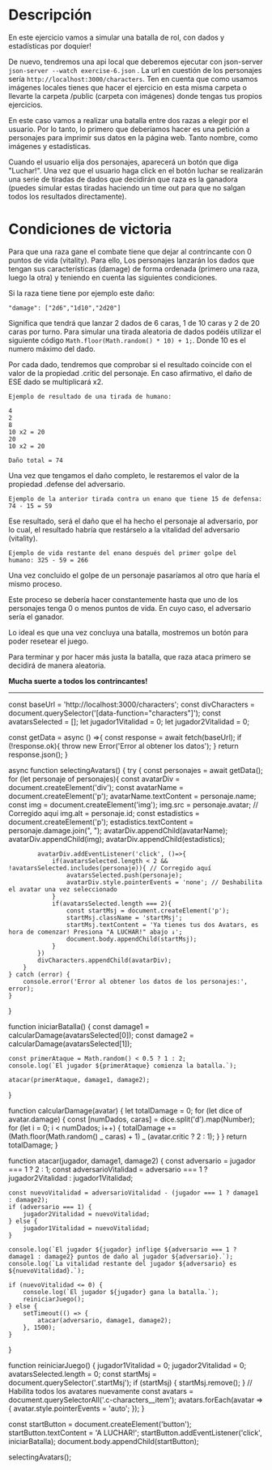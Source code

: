 # Descripción

En este ejercicio vamos a simular una batalla de rol, con dados y estadísticas por doquier!

De nuevo, tendremos una api local que deberemos ejecutar con json-server `json-server --watch exercise-6.json` . La url en cuestión de los personajes sería
`http://localhost:3000/characters`. Ten en cuenta que como usamos imágenes locales tienes que hacer el ejercicio en esta misma carpeta o llevarte la carpeta /public (carpeta con imágenes) donde tengas tus propios ejercicios.

En este caso vamos a realizar una batalla entre dos razas a elegir por el usuario. Por lo tanto, lo primero que
deberíamos hacer es una petición a personajes para imprimir sus datos en la página web. Tanto nombre, como imágenes y
estadísticas.

Cuando el usuario elija dos personajes, aparecerá un botón que diga "Luchar!". Una vez que el usuario haga click en el
botón luchar se realizarán una serie de tiradas de dados que decidirán que raza es la ganadora (puedes simular estas
tiradas haciendo un time out para que no salgan todos los resultados directamente).

# Condiciones de victoria

Para que una raza gane el combate tiene que dejar al contrincante con 0 puntos de vida (vitality). Para ello, Los
personajes lanzarán los dados que tengan sus características (damage) de forma ordenada (primero una raza, luego la
otra) y teniendo en cuenta las siguientes condiciones.

Si la raza tiene tiene por ejemplo este daño:

`"damage": ["2d6","1d10","2d20"]`

Significa que tendrá que lanzar 2 dados de 6 caras, 1 de 10 caras y 2 de 20 caras por turno. Para simular una tirada
aleatoria de dados podéis utilizar el siguiente código `Math.floor(Math.random() * 10) + 1;`. Donde 10 es el numero
máximo del dado.

Por cada dado, tendremos que comprobar si el resultado coincide con el valor de la propiedad .critic del personaje. En
caso afirmativo, el daño de ESE dado se multiplicará x2.

```
Ejemplo de resultado de una tirada de humano:

4
2
8
10 x2 = 20
20
10 x2 = 20

Daño total = 74
```

Una vez que tengamos el daño completo, le restaremos el valor de la propiedad .defense del adversario.

`Ejemplo de la anterior tirada contra un enano que tiene 15 de defensa: 74 - 15 = 59`

Ese resultado, será el daño que el ha hecho el personaje al adversario, por lo cual, el resultado habría que restárselo
a la vitalidad del adversario (vitality).

`Ejemplo de vida restante del enano después del primer golpe del humano: 325 - 59 = 266`

Una vez concluido el golpe de un personaje pasaríamos al otro que haría el mismo proceso.

Este proceso se debería hacer constantemente hasta que uno de los personajes tenga 0 o menos puntos de vida. En cuyo
caso, el adversario sería el ganador.

Lo ideal es que una vez concluya una batalla, mostremos un botón para poder resetear el juego.

Para terminar y por hacer más justa la batalla, que raza ataca primero se decidirá de manera aleatoria.

**Mucha suerte a todos los contrincantes!**

---

const baseUrl = 'http://localhost:3000/characters';
const divCharacters = document.querySelector('[data-function="characters"]');
const avatarsSelected = [];
let jugador1Vitalidad = 0;
let jugador2Vitalidad = 0;

const getData = async () =>{
const response = await fetch(baseUrl);
if (!response.ok){
throw new Error('Error al obtener los datos');
}
return response.json();
}

async function selectingAvatars() {
try {
const personajes = await getData();
for (let personaje of personajes){
const avatarDiv = document.createElement('div');
const avatarName = document.createElement('p');
avatarName.textContent = personaje.name;
const img = document.createElement('img');
img.src = personaje.avatar; // Corregido aquí
img.alt = personaje.id;
const estadistics = document.createElement('p');
estadistics.textContent = personaje.damage.join(", ");
avatarDiv.appendChild(avatarName);
avatarDiv.appendChild(img);
avatarDiv.appendChild(estadistics);

            avatarDiv.addEventListener('click', ()=>{
                if(avatarsSelected.length < 2 && !avatarsSelected.includes(personaje)){ // Corregido aquí
                    avatarsSelected.push(personaje);
                    avatarDiv.style.pointerEvents = 'none'; // Deshabilita el avatar una vez seleccionado
                }
                if(avatarsSelected.length === 2){
                    const startMsj = document.createElement('p');
                    startMsj.className = 'startMsj';
                    startMsj.textContent = 'Ya tienes tus dos Avatars, es hora de comenzar! Presiona "A LUCHAR!" abajo ↓';
                    document.body.appendChild(startMsj);
                }
            })
            divCharacters.appendChild(avatarDiv);
        }
    } catch (error) {
        console.error('Error al obtener los datos de los personajes:', error);
    }

}

function iniciarBatalla() {
const damage1 = calcularDamage(avatarsSelected[0]);
const damage2 = calcularDamage(avatarsSelected[1]);

    const primerAtaque = Math.random() < 0.5 ? 1 : 2;
    console.log(`El jugador ${primerAtaque} comienza la batalla.`);

    atacar(primerAtaque, damage1, damage2);

}

function calcularDamage(avatar) {
let totalDamage = 0;
for (let dice of avatar.damage) {
const [numDados, caras] = dice.split('d').map(Number);
for (let i = 0; i < numDados; i++) {
totalDamage += (Math.floor(Math.random() _ caras) + 1) _ (avatar.critic ? 2 : 1);
}
}
return totalDamage;
}

function atacar(jugador, damage1, damage2) {
const adversario = jugador === 1 ? 2 : 1;
const adversarioVitalidad = adversario === 1 ? jugador2Vitalidad : jugador1Vitalidad;

    const nuevoVitalidad = adversarioVitalidad - (jugador === 1 ? damage1 : damage2);
    if (adversario === 1) {
        jugador2Vitalidad = nuevoVitalidad;
    } else {
        jugador1Vitalidad = nuevoVitalidad;
    }

    console.log(`El jugador ${jugador} inflige ${adversario === 1 ? damage1 : damage2} puntos de daño al jugador ${adversario}.`);
    console.log(`La vitalidad restante del jugador ${adversario} es ${nuevoVitalidad}.`);

    if (nuevoVitalidad <= 0) {
        console.log(`El jugador ${jugador} gana la batalla.`);
        reiniciarJuego();
    } else {
        setTimeout(() => {
            atacar(adversario, damage1, damage2);
        }, 1500);
    }

}

function reiniciarJuego() {
jugador1Vitalidad = 0;
jugador2Vitalidad = 0;
avatarsSelected.length = 0;
const startMsj = document.querySelector('.startMsj');
if (startMsj) {
startMsj.remove();
}
// Habilita todos los avatares nuevamente
const avatars = document.querySelectorAll('.c-characters\_\_item');
avatars.forEach(avatar => {
avatar.style.pointerEvents = 'auto';
});
}

const startButton = document.createElement('button');
startButton.textContent = 'A LUCHAR!';
startButton.addEventListener('click', iniciarBatalla);
document.body.appendChild(startButton);

selectingAvatars();
